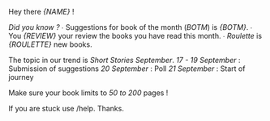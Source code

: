 Hey there *{NAME}* !

*Did you know ?*
  ∙ Suggestions for book of the month (_BOTM_) is *{BOTM}*.
  ∙ You *{REVIEW}* your review the books you have read this month.
  ∙ _Roulette_ is *{ROULETTE}* new books.

The topic in our trend is *Short Stories September*.
 _17 - 19 September_ : Submission of suggestions
 _20 September_ : Poll
 _21 September_ : Start of journey

Make sure your book limits to *50 to 200* pages !

If you are stuck use /help.
Thanks.
